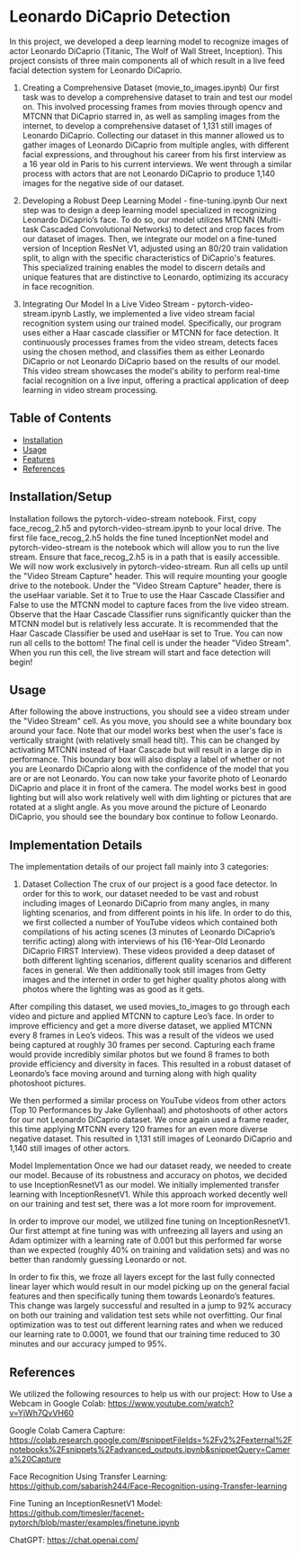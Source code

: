 # Leonardo DiCaprio Detection

In this project, we developed a deep learning model to recognize images of actor Leonardo DiCaprio (Titanic, The Wolf of Wall Street, Inception). This project consists of three main components all of which result in a live feed facial detection system for Leonardo DiCaprio.

1) Creating a Comprehensive Dataset (movie_to_images.ipynb)
Our first task was to develop a comprehensive dataset to train and test our model on. This involved processing frames from movies through opencv and MTCNN that DiCaprio starred in, as well as sampling images from the internet, to develop a comprehensive dataset of 1,131 still images of Leonardo DiCaprio. Collecting our dataset in this manner allowed us to gather images of Leonardo DiCaprio from multiple angles, with different facial expressions, and throughout his career from his first interview as a 16 year old in Paris to his current interviews. We went through a similar process with actors that are not Leonardo DiCaprio to produce 1,140 images for the negative side of our dataset.

2) Developing a Robust Deep Learning Model - fine-tuning.ipynb
Our next step was to design a deep learning model specialized in recognizing Leonardo DiCaprio’s face. To do so, our model utilizes MTCNN (Multi-task Cascaded Convolutional Networks) to detect and crop faces from our dataset of images. Then, we integrate our model on a fine-tuned version of Inception ResNet V1, adjusted using an 80/20 train validation split, to align with the specific characteristics of DiCaprio's features. This specialized training enables the model to discern details and unique features that are distinctive to Leonardo, optimizing its accuracy in face recognition.

3) Integrating Our Model In a Live Video Stream - pytorch-video-stream.ipynb
Lastly, we implemented a live video stream facial recognition system using our trained model. Specifically, our program uses either a Haar cascade classifier or MTCNN for face detection. It continuously processes frames from the video stream, detects faces using the chosen method, and classifies them as either Leonardo DiCaprio or not Leonardo DiCaprio based on the results of our model. This video stream showcases the model's ability to perform real-time facial recognition on a live input, offering a practical application of deep learning in video stream processing.


## Table of Contents

- [Installation](#installation)
- [Usage](#usage)
- [Features](#features)
- [References](#references)

## Installation/Setup

Installation follows the pytorch-video-stream notebook. First, copy face_recog_2.h5 and pytorch-video-stream.ipynb to your local drive. The first file face_recog_2.h5 holds the fine tuned InceptionNet model and pytorch-video-stream is the notebook which will allow you to run the live stream. Ensure that face_recog_2.h5 is in a path that is easily accessible. We will now work exclusively in pytorch-video-stream. Run all cells up until the "Video Stream Capture" header. This will require mounting your google drive to the notebook. Under the "Video Stream Capture" header, there is the useHaar variable. Set it to True to use the Haar Cascade Classifier and False to use the MTCNN model to capture faces from the live video stream. Observe that the Haar Cascade Classifier runs significantly quicker than the MTCNN model but is relatively less accurate. It is recommended that the Haar Cascade Classifier be used and useHaar is set to True. You can now run all cells to the bottom! The final cell is under the header "Video Stream". When you run this cell, the live stream will start and face detection will begin!

## Usage

After following the above instructions, you should see a video stream under the "Video Stream" cell. As you move, you should see a white boundary box around your face. Note that our model works best when the user's face is vertically straight (with relatively small head tilt). This can be changed by activating MTCNN instead of Haar Cascade but will result in a large dip in performance. This boundary box will also display a label of whether or not you are Leonardo DiCaprio along with the confidence of the model that you are or are not Leonardo. You can now take your favorite photo of Leonardo DiCaprio and place it in front of the camera. The model works best in good lighting but will also work relatively well with dim lighting or pictures that are rotated at a slight angle. As you move around the picture of Leonardo DiCaprio, you should see the boundary box continue to follow Leonardo. 

## Implementation Details

The implementation details of our project fall mainly into 3 categories:

1) Dataset Collection
The crux of our project is a good face detector. In order for this to work, our dataset needed to be vast and robust including images of Leonardo DiCaprio from many angles, in many lighting scenarios, and from different points in his life. In order to do this, we first collected a number of YouTube videos which contained both compilations of his acting scenes (3 minutes of Leonardo DiCaprio’s terrific acting) along with interviews of his (16-Year-Old Leonardo DiCaprio FIRST Interview). These videos provided a deep dataset of both different lighting scenarios, different quality scenarios and different faces in general. We then additionally took still images from Getty images and the internet in order to get higher quality photos along with photos where the lighting was as good as it gets. 

After compiling this dataset, we used movies_to_images to go through each video and picture and applied MTCNN to capture Leo’s face. In order to improve efficiency and get a more diverse dataset, we applied MTCNN every 8 frames in Leo’s videos. This was a result of the videos we used being captured at roughly 30 frames per second. Capturing each frame would provide incredibly similar photos but we found 8 frames to both provide efficiency and diversity in faces. This resulted in a robust dataset of Leonardo’s face moving around and turning along with high quality photoshoot pictures. 

We then performed a similar process on YouTube videos from other actors (Top 10 Performances by Jake Gyllenhaal) and photoshoots of other actors for our not Leonardo DiCaprio dataset. We once again used a frame reader, this time applying MTCNN every 120 frames for an even more diverse negative dataset. This resulted in 1,131 still images of Leonardo DiCaprio and 1,140 still images of other actors.

Model Implementation
Once we had our dataset ready, we needed to create our model. Because of its robustness and accuracy on photos, we decided to use InceptionResnetV1 as our model. We initially implemented transfer learning with InceptionResnetV1. While this approach worked decently well on our training and test set, there was a lot more room for improvement. 

In order to improve our model, we utilized fine tuning on InceptionResnetV1. Our first attempt at fine tuning was with unfreezing all layers and using an Adam optimizer with a learning rate of 0.001 but this performed far worse than we expected (roughly 40% on training and validation sets) and was no better than randomly guessing Leonardo or not. 

In order to fix this, we froze all layers except for the last fully connected linear layer which would result in our model picking up on the general facial features and then specifically tuning them towards Leonardo’s features. This change was largely successful and resulted in a jump to 92% accuracy on both our training and validation test sets while not overfitting. Our final optimization was to test out different learning rates and when we reduced our learning rate to 0.0001, we found that our training time reduced to 30 minutes and our accuracy jumped to 95%.


## References

We utilized the following resources to help us with our project:
How to Use a Webcam in Google Colab: https://www.youtube.com/watch?v=YjWh7QvVH60

Google Colab Camera Capture: https://colab.research.google.com/#snippetFileIds=%2Fv2%2Fexternal%2Fnotebooks%2Fsnippets%2Fadvanced_outputs.ipynb&snippetQuery=Camera%20Capture

Face Recognition Using Transfer Learning: https://github.com/sabarish244/Face-Recognition-using-Transfer-learning

Fine Tuning an InceptionResnetV1 Model: https://github.com/timesler/facenet-pytorch/blob/master/examples/finetune.ipynb

ChatGPT: https://chat.openai.com/
